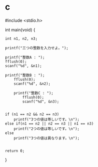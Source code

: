 # c


#include <stdio.h>

int main(void)
{

	int n1, n2, n3;

	printf("三つの整数を入力せよ。");

	printf("整数A : ");
	fflush(0);
	scanf("%d", &n1);

	printf("整数B : ");
		fflush(0);
		scanf("%d", &n2);

		printf("整数C : ");
			fflush(0);
			scanf("%d", &n3);


	if (n1 == n2 && n2 == n3)
		printf("3つの値は等しいです。\n");
	else if(n1 == n2 || n2 == n3 || n1 == n3)
		printf("2つの値は等しいです。\n");
	else
		printf("3つの値は異なります。\n");


	return 0;

}
